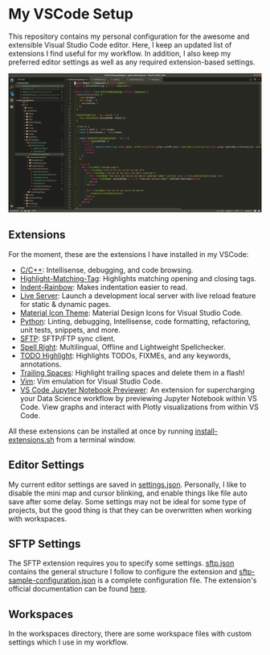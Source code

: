 # My VSCode Setup

This repository contains my personal configuration for the awesome and extensible Visual Studio Code editor. Here, I keep an updated list of extensions I find useful for my workflow. In addition, I also keep my preferred editor settings as well as any required extension-based settings.  

![VSCode!](./assets/vscode.png)


## Extensions

For the moment, these are the extensions I have installed in my VSCode:  

* [C/C++](https://marketplace.visualstudio.com/items?itemName=ms-vscode.cpptools): Intellisense, debugging, and code browsing.
* [Highlight-Matching-Tag](https://marketplace.visualstudio.com/items?itemName=vincaslt.highlight-matching-tag): Highlights matching opening and closing tags.
* [Indent-Rainbow](https://marketplace.visualstudio.com/items?itemName=oderwat.indent-rainbow): Makes indentation easier to read.
* [Live Server](https://marketplace.visualstudio.com/items?itemName=ritwickdey.LiveServer): Launch a development local server with live reload feature for static & dynamic pages.
* [Material Icon Theme](https://marketplace.visualstudio.com/items?itemName=PKief.material-icon-theme): Material Design Icons for Visual Studio Code.
* [Python](https://marketplace.visualstudio.com/items?itemName=ms-python.python): Linting, debugging, Intellisense, code formatting, refactoring, unit tests, snippets, and more.
* [SFTP](https://marketplace.visualstudio.com/items?itemName=liximomo.sftp): SFTP/FTP sync client.
* [Spell Right](https://marketplace.visualstudio.com/items?itemName=ban.spellright): Multilingual, Offline and Lightweight Spellchecker.
* [TODO Highlight](https://marketplace.visualstudio.com/items?itemName=wayou.vscode-todo-highlight): Highlights TODOs, FIXMEs, and any keywords, annotations.
* [Trailing Spaces](https://marketplace.visualstudio.com/items?itemName=shardulm94.trailing-spaces): Highlight trailing spaces and delete them in a flash!
* [Vim](https://marketplace.visualstudio.com/items?itemName=vscodevim.vim): Vim emulation for Visual Studio Code.
* [VS Code Jupyter Notebook Previewer](https://marketplace.visualstudio.com/items?itemName=jithurjacob.nbpreviewer): An extension for supercharging your Data Science workflow by previewing Jupyter Notebook within VS Code. View graphs and interact with Plotly visualizations from within VS Code.

All these extensions can be installed at once by running [install-extensions.sh](./scripts/install-extensions.sh) from a terminal window.  


## Editor Settings

My current editor settings are saved in [settings.json](./settings/settings.json). Personally, I like to disable the mini map and cursor blinking, and enable things like file auto save after some delay. Some settings may not be ideal for some type of projects, but the good thing is that they can be overwritten when working with workspaces.  


## SFTP Settings

The SFTP extension requires you to specify some settings. [sftp.json](./settings/sftp.json) contains the general structure I follow to configure the extension and [sftp-sample-configuration.json](./settings/sftp-sample-configuration.json) is a complete configuration file. The extension's official documentation can be found [here](https://github.com/liximomo/vscode-sftp).  


## Workspaces

In the workspaces directory, there are some workspace files with custom settings which I use in my workflow.  
